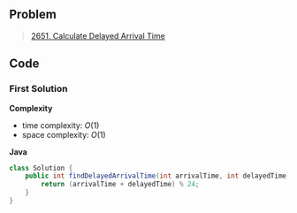 ## Problem

> [2651. Calculate Delayed Arrival Time](https://leetcode.cn/problems/calculate-delayed-arrival-time/)

## Code

### First Solution

**Complexity**

- time complexity: $O(1)$
- space complexity: $O(1)$

**Java**

``` java
class Solution {
    public int findDelayedArrivalTime(int arrivalTime, int delayedTime) {
        return (arrivalTime + delayedTime) % 24;
    }
}
```


